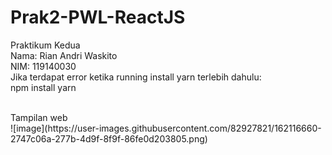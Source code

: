 # Prak2-PWL-ReactJS
Praktikum Kedua </br>
Nama: Rian Andri Waskito </br>
NIM: 119140030 </br>
Jika terdapat error ketika running install yarn terlebih dahulu: </br>
npm install yarn

</br>
Tampilan web </br>
![image](https://user-images.githubusercontent.com/82927821/162116660-2747c06a-277b-4d9f-8f9f-86fe0d203805.png)

